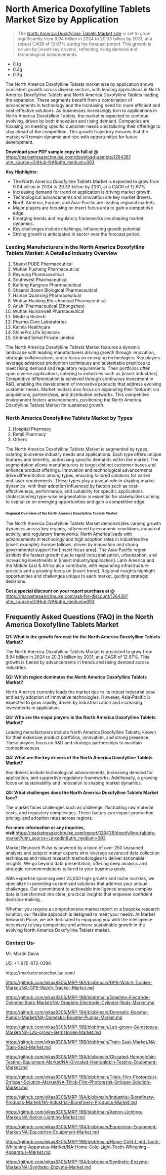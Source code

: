 
<h1>North America Doxofylline Tablets Market&nbsp;Size by Application</h1><blockquote><p>The <a href="https://marketresearchpulse.com/download-sample/126438?utm_source=GitHub-NA&amp;utm_medium=093">North America Doxofylline Tablets Market size</a> is set to grow significantly from 9.94 billion in 2024 to 20.33 billion by 2031, at a robust CAGR of 12.67% during the forecast period. This growth is driven by [insert key drivers], reflecting rising demand and technological advancements.</p></blockquote><ul><li>0.1g<li> 0.2g<li> 0.3g</li></ul><p>The North America Doxofylline Tablets market size by application shows consistent growth across diverse sectors, with leading applications in North America Doxofylline Tablets and North America Doxofylline Tablets leading the expansion. These segments benefit from a combination of advancements in technology and the increasing need for more efficient and cost-effective solutions. As businesses increasingly turn to applications in North America Doxofylline Tablets, the market is expected to continue evolving, driven by both innovation and rising demand. Companies are focusing on meeting specific customer needs and tailoring their offerings to stay ahead of the competition. This growth trajectory ensures that the market will remain dynamic and ripe with opportunities for future development.</p><p><strong>Download your PDF sample copy in full at @ </strong><a href="https://marketresearchpulse.com/download-sample/126438?utm_source=GitHub-NA&amp;utm_medium=093">https://marketresearchpulse.com/download-sample/126438?utm_source=GitHub-NA&amp;utm_medium=093</a></p><p><strong>Key Highlights: </strong></p><ul><li>The North America Doxofylline Tablets Market is expected to grow from 9.94 billion in 2024 to 20.33 billion by 2031, at a CAGR of 12.67%.</li><li>Increasing demand for trend or application is driving market growth.</li><li>Technological advancements and innovation are key market drivers.</li><li>North America, Europe, and Asia-Pacific are leading regional markets.</li><li>Major players are focusing on insert focus area to gain a competitive edge.</li><li>Emerging trends and regulatory frameworks are shaping market dynamics.</li><li>Key challenges include challenge, influencing growth potential.</li><li>Strong growth is anticipated in sector over the forecast period.</li></ul><h3>Leading Manufacturers in the North America Doxofylline Tablets Market: A Detailed Industry Overview</h3><ol><li>Shanxi PUDE Pharmaceutical</li><li>Wuhan Pusheng Pharmaceutical</li><li>Reyoung Pharmaceutical</li><li>Southwest Pharmaceutical</li><li>Kaifeng Kangnuo Pharmaceutical</li><li>Shaanxi Bosen Biological Pharmaceutical</li><li>Hainan Quanxing Pharmaceutical</li><li>Wuhan Hualong Bio-chemical Pharmaceutical</li><li>Anshi Pharmaceutical (Zhongshan)</li><li>Wuhan Humanwell Pharmaceutical</li><li>Medizia Biotech</li><li>Pharma Cure Laboratories</li><li>Kalmia Healthcare</li><li>ShinePro Life Sciences</li><li>Shrimad Sehat Private Limited</li></ol><div class="flex max-w-full flex-col flex-grow"><div class="min-h-8 text-message flex w-full flex-col items-end gap-2 whitespace-normal break-words [.text-message+&amp;]:mt-5" dir="auto" data-message-author-role="assistant" data-message-id="fd8432e4-4910-450d-b182-61b7bfb0a01f" data-message-model-slug="gpt-4o"><div class="flex w-full flex-col gap-1 empty:hidden first:pt-[3px]"><div class="markdown prose w-full break-words dark:prose-invert light"><p>The North America Doxofylline Tablets Market features a dynamic landscape with leading manufacturers driving growth through innovation, strategic collaborations, and a focus on emerging technologies. Key players leverage advanced production techniques and sustainable practices to meet rising demand and regulatory requirements. Their portfolios often span diverse applications, catering to industries such as [insert industries]. Competitive differentiation is achieved through continuous investment in R&amp;D, enabling the development of innovative products that address evolving customer needs. Market leaders also focus on expanding their footprint via acquisitions, partnerships, and distribution networks. This competitive environment fosters advancements, positioning the North America Doxofylline Tablets Market for sustained growth.</p></div></div></div></div><h3>North America Doxofylline Tablets Market by Types</h3><ol><li>Hospital Pharmacy<li> Retail Pharmacy<li> Others</li></ol><div class="flex max-w-full flex-col flex-grow"><div class="min-h-8 text-message flex w-full flex-col items-end gap-2 whitespace-normal break-words [.text-message+&amp;]:mt-5" dir="auto" data-message-author-role="assistant" data-message-id="084470be-0bb7-4664-bddf-5156b4f41249" data-message-model-slug="gpt-4o-mini"><div class="flex w-full flex-col gap-1 empty:hidden first:pt-[3px]"><div class="markdown prose w-full break-words dark:prose-invert light"><p>The North America Doxofylline Tablets Market is segmented by types, catering to diverse industry needs and applications. Each type offers unique features and benefits, addressing specific demands within the market. The segmentation allows manufacturers to target distinct customer bases and enhance product offerings. Innovation and technological advancements drive differentiation among types, ensuring tailored solutions for varied end-user requirements. These types play a pivotal role in shaping market dynamics, with their adoption influenced by factors such as cost-effectiveness, performance, and suitability for specific applications. Understanding type-wise segmentation is essential for stakeholders aiming to capitalize on emerging opportunities and gain a competitive edge.</p></div></div></div></div><h3><span style="font-size: 11px;">Regional Overview of the North America Doxofylline Tablets Market</span></h3><div class="flex max-w-full flex-col flex-grow"><div class="min-h-8 text-message flex w-full flex-col items-end gap-2 whitespace-normal break-words [.text-message+&amp;]:mt-5" dir="auto" data-message-author-role="assistant" data-message-id="e9038762-ce64-4e30-91c9-9bd413514231" data-message-model-slug="gpt-4o-mini"><div class="flex w-full flex-col gap-1 empty:hidden first:pt-[3px]"><div class="markdown prose w-full break-words dark:prose-invert light"><p>The North America Doxofylline Tablets Market demonstrates varying growth dynamics across key regions, influenced by economic conditions, industrial activity, and regulatory frameworks. North America leads with advancements in technology and high adoption rates in industries like [insert example]. Europe follows, driven by innovation and strong governmental support for [insert focus area]. The Asia-Pacific region exhibits the fastest growth due to rapid industrialization, urbanization, and increasing investments in [insert industry/application]. Latin America and the Middle East &amp; Africa also contribute, with expanding infrastructure projects and a growing focus on [insert trend]. Regional insights highlight opportunities and challenges unique to each market, guiding strategic decisions.</p></div></div></div></div><p><strong>Get a special discount on your report purchase at @ </strong><a href="https://marketresearchpulse.com/ask-for-discount/126438?utm_source=GitHub-NA&amp;utm_medium=093">https://marketresearchpulse.com/ask-for-discount/126438?utm_source=GitHub-NA&amp;utm_medium=093</a></p><h2>Frequently Asked Questions (FAQ) in the North America Doxofylline Tablets Market</h2><p><strong>Q1: What is the growth forecast for the North America Doxofylline Tablets Market?</strong></p><p>The North America Doxofylline Tablets Market is projected to grow from 9.94 billion in 2024 to 20.33 billion by 2031, at a CAGR of 12.67%. This growth is fueled by advancements in trends and rising demand across industries.</p><p><strong>Q2: Which region dominates the North America Doxofylline Tablets Market?</strong></p><p>North America currently leads the market due to its robust industrial base and early adoption of innovative technologies. However, Asia-Pacific is expected to grow rapidly, driven by industrialization and increasing investments in application.</p><p><strong>Q3: Who are the major players in the North America Doxofylline Tablets Market?</strong></p><p>Leading manufacturers include North America Doxofylline Tablets, known for their extensive product portfolios, innovation, and strong presence. These players focus on R&amp;D and strategic partnerships to maintain competitiveness.</p><p><strong>Q4: What are the key drivers of the North America Doxofylline Tablets Market?</strong></p><p>Key drivers include technological advancements, increasing demand for application, and supportive regulatory frameworks. Additionally, a growing focus on sustainability and innovation is shaping market dynamics.</p><p><strong>Q5: What challenges does the North America Doxofylline Tablets Market face?</strong></p><p>The market faces challenges such as challenge, fluctuating raw material costs, and regulatory complexities. These factors can impact production, pricing, and adoption rates across regions.</p><p><strong>For more information or any inquiries, visit&nbsp;</strong><a href="https://marketresearchpulse.com/report/126438/doxofylline-tablets-market?utm_source=Linkedin&utm_medium=093">https://marketresearchpulse.com/report/126438/doxofylline-tablets-market?utm_source=Linkedin&utm_medium=093</a></p><p>Market Research Pulse is powered by a team of over 250 seasoned analysts and subject matter experts who leverage advanced data collection techniques and robust research methodologies to deliver actionable insights. We go beyond data presentation, offering deep analysis and strategic recommendations tailored to your business goals.</p><p>With expertise spanning over 25,000 high-growth and niche markets, we specialize in providing customized solutions that address your unique challenges. Our commitment to actionable intelligence ensures complex data is transformed into clear, practical insights that empower confident decision-making.</p><p>Whether you require a comprehensive market report or a bespoke research solution, our flexible approach is designed to meet your needs. At Market Research Pulse, we are dedicated to equipping you with the intelligence necessary to stay competitive and achieve sustainable growth in the evolving North America Doxofylline Tablets market.</p><h3><strong>Contact Us-</strong></h3><p>Mr. Martin Davis</p><p>US: +1-970-672-0390</p><p>https://marketresearchpulse.com/</p><p><a href="https://github.com/vikas8305/MRP-19A/blob/main/GPS-Watch-Tracker-Market/NA-GPS-Watch-Tracker-Market.md">https://github.com/vikas8305/MRP-19A/blob/main/GPS-Watch-Tracker-Market/NA-GPS-Watch-Tracker-Market.md</a></p><p><a href="https://github.com/vikas8305/MRP-19B/blob/main/Graphite-Electrode-Cylinder-Rods-Market/NA-Graphite-Electrode-Cylinder-Rods-Market.md">https://github.com/vikas8305/MRP-19B/blob/main/Graphite-Electrode-Cylinder-Rods-Market/NA-Graphite-Electrode-Cylinder-Rods-Market.md</a></p><p><a href="https://github.com/vikas8305/MRP-19A/blob/main/Domestic-Booster-Pumps-Market/NA-Domestic-Booster-Pumps-Market.md">https://github.com/vikas8305/MRP-19A/blob/main/Domestic-Booster-Pumps-Market/NA-Domestic-Booster-Pumps-Market.md</a></p><p><a href="https://github.com/vikas8305/MRP-19B/blob/main/Lab-grown-Gemstones-Market/NA-Lab-grown-Gemstones-Market.md">https://github.com/vikas8305/MRP-19B/blob/main/Lab-grown-Gemstones-Market/NA-Lab-grown-Gemstones-Market.md</a></p><p><a href="https://github.com/vikas8305/MRP-19B/blob/main/Train-Seat-Market/NA-Train-Seat-Market.md">https://github.com/vikas8305/MRP-19B/blob/main/Train-Seat-Market/NA-Train-Seat-Market.md</a></p><p><a href="https://github.com/vikas8305/MRP-19A/blob/main/Glycated-Hemoglobin-Testing-Equipment-Market/NA-Glycated-Hemoglobin-Testing-Equipment-Market.md">https://github.com/vikas8305/MRP-19A/blob/main/Glycated-Hemoglobin-Testing-Equipment-Market/NA-Glycated-Hemoglobin-Testing-Equipment-Market.md</a></p><p><a href="https://github.com/vikas8305/MRP-19B/blob/main/Thick-Film-Photoresist-Stripper-Solution-Market/NA-Thick-Film-Photoresist-Stripper-Solution-Market.md">https://github.com/vikas8305/MRP-19B/blob/main/Thick-Film-Photoresist-Stripper-Solution-Market/NA-Thick-Film-Photoresist-Stripper-Solution-Market.md</a></p><p><a href="https://github.com/vikas8305/MRP-19A/blob/main/Industrial-Biorefinery-Products-Market/NA-Industrial-Biorefinery-Products-Market.md">https://github.com/vikas8305/MRP-19A/blob/main/Industrial-Biorefinery-Products-Market/NA-Industrial-Biorefinery-Products-Market.md</a></p><p><a href="https://github.com/vikas8305/MRP-19B/blob/main/Xenon-Lighting-Market/NA-Xenon-Lighting-Market.md">https://github.com/vikas8305/MRP-19B/blob/main/Xenon-Lighting-Market/NA-Xenon-Lighting-Market.md</a></p><p><a href="https://github.com/vikas8305/MRP-19A/blob/main/Equestrian-Equipment-Market/NA-Equestrian-Equipment-Market.md">https://github.com/vikas8305/MRP-19A/blob/main/Equestrian-Equipment-Market/NA-Equestrian-Equipment-Market.md</a></p><p><a href="https://github.com/vikas8305/MRP-19B/blob/main/Home-Cold-Light-Tooth-Whitening-Apparatus-Market/NA-Home-Cold-Light-Tooth-Whitening-Apparatus-Market.md">https://github.com/vikas8305/MRP-19B/blob/main/Home-Cold-Light-Tooth-Whitening-Apparatus-Market/NA-Home-Cold-Light-Tooth-Whitening-Apparatus-Market.md</a></p><p><a href="https://github.com/vikas8305/MRP-19A/blob/main/Synthetic-Enzyme-Market/NA-Synthetic-Enzyme-Market.md">https://github.com/vikas8305/MRP-19A/blob/main/Synthetic-Enzyme-Market/NA-Synthetic-Enzyme-Market.md</a></p>
